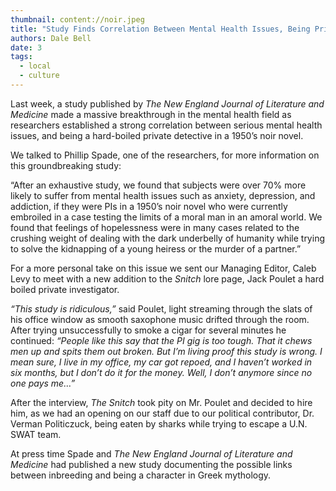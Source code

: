 ```yaml
---
thumbnail: content://noir.jpeg
title: "Study Finds Correlation Between Mental Health Issues, Being Private Detective In 1950’s Noir Novel "
authors: Dale Bell
date: 3
tags:
  - local
  - culture
---
```


Last week, a study published by *The New England Journal of Literature and Medicine* made a massive breakthrough in the mental health field as researchers established a strong correlation between serious mental health issues, and being a hard-boiled private detective in a 1950’s noir novel.

We talked to Phillip Spade, one of the researchers, for more information on this groundbreaking study:

“After an exhaustive study, we found that subjects were over 70% more likely to suffer from mental health issues such as anxiety, depression, and addiction, if they were PIs in a 1950’s noir novel who were currently embroiled in a case testing the limits of a moral man in an amoral world. We found that feelings of hopelessness were in many cases related to the crushing weight of dealing with the dark underbelly of humanity while trying to solve the kidnapping of a young heiress or the murder of a partner.”

For a more personal take on this issue we sent our Managing Editor, Caleb Levy to meet with a new addition to the *Snitch* lore page, Jack Poulet a hard boiled private investigator.

*“This study is ridiculous,”* said Poulet, light streaming through the slats of his office window as smooth saxophone music drifted through the room. After trying unsuccessfully to smoke a cigar for several minutes he continued: *“People like this say that the PI gig is too tough. That it chews men up and spits them out broken. But I’m living proof this study is wrong. I mean sure, I live in my office, my car got repoed, and I haven’t worked in six months, but I don’t do it for the money. Well, I don’t anymore since no one pays me…”*

After the interview, *The Snitch* took pity on Mr. Poulet and decided to hire him, as we had an opening on our staff due to our political contributor, Dr. Verman Politiczuck, being eaten by sharks while trying to escape a U.N. SWAT team.

At press time Spade and *The New England Journal of Literature and Medicine* had published a new study documenting the possible links between inbreeding and being a character in Greek mythology. 

